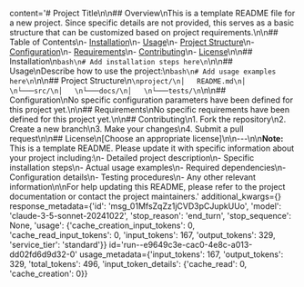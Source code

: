 content='# Project Title\n\n## Overview\nThis is a template README file for a new project. Since specific details are not provided, this serves as a basic structure that can be customized based on project requirements.\n\n## Table of Contents\n- [Installation](#installation)\n- [Usage](#usage)\n- [Project Structure](#project-structure)\n- [Configuration](#configuration)\n- [Requirements](#requirements)\n- [Contributing](#contributing)\n- [License](#license)\n\n## Installation\n```bash\n# Add installation steps here\n```\n\n## Usage\nDescribe how to use the project:\n```bash\n# Add usage examples here\n```\n\n## Project Structure\n```\nproject/\n│   README.md\n│   \n└───src/\n│   \n└───docs/\n│   \n└───tests/\n```\n\n## Configuration\nNo specific configuration parameters have been defined for this project yet.\n\n## Requirements\nNo specific requirements have been defined for this project yet.\n\n## Contributing\n1. Fork the repository\n2. Create a new branch\n3. Make your changes\n4. Submit a pull request\n\n## License\n[Choose an appropriate license]\n\n---\n\n**Note:** This is a template README. Please update it with specific information about your project including:\n- Detailed project description\n- Specific installation steps\n- Actual usage examples\n- Required dependencies\n- Configuration details\n- Testing procedures\n- Any other relevant information\n\nFor help updating this README, please refer to the project documentation or contact the project maintainers.' additional_kwargs={} response_metadata={'id': 'msg_01MfsZqZz1jCVD3pCJupkUUo', 'model': 'claude-3-5-sonnet-20241022', 'stop_reason': 'end_turn', 'stop_sequence': None, 'usage': {'cache_creation_input_tokens': 0, 'cache_read_input_tokens': 0, 'input_tokens': 167, 'output_tokens': 329, 'service_tier': 'standard'}} id='run--e9649c3e-cac0-4e8c-a013-dd02fd6d9d32-0' usage_metadata={'input_tokens': 167, 'output_tokens': 329, 'total_tokens': 496, 'input_token_details': {'cache_read': 0, 'cache_creation': 0}}